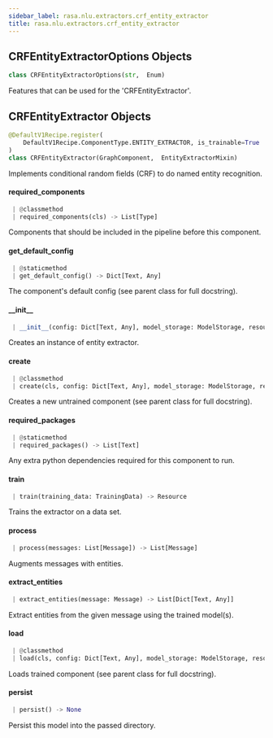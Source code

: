 ```yaml
---
sidebar_label: rasa.nlu.extractors.crf_entity_extractor
title: rasa.nlu.extractors.crf_entity_extractor
---
```

## CRFEntityExtractorOptions Objects

```python
class CRFEntityExtractorOptions(str,  Enum)
```

Features that can be used for the &#x27;CRFEntityExtractor&#x27;.

## CRFEntityExtractor Objects

```python
@DefaultV1Recipe.register(
    DefaultV1Recipe.ComponentType.ENTITY_EXTRACTOR, is_trainable=True
)
class CRFEntityExtractor(GraphComponent,  EntityExtractorMixin)
```

Implements conditional random fields (CRF) to do named entity recognition.

#### required\_components

```python
 | @classmethod
 | required_components(cls) -> List[Type]
```

Components that should be included in the pipeline before this component.

#### get\_default\_config

```python
 | @staticmethod
 | get_default_config() -> Dict[Text, Any]
```

The component&#x27;s default config (see parent class for full docstring).

#### \_\_init\_\_

```python
 | __init__(config: Dict[Text, Any], model_storage: ModelStorage, resource: Resource, entity_taggers: Optional[Dict[Text, "CRF"]] = None) -> None
```

Creates an instance of entity extractor.

#### create

```python
 | @classmethod
 | create(cls, config: Dict[Text, Any], model_storage: ModelStorage, resource: Resource, execution_context: ExecutionContext) -> CRFEntityExtractor
```

Creates a new untrained component (see parent class for full docstring).

#### required\_packages

```python
 | @staticmethod
 | required_packages() -> List[Text]
```

Any extra python dependencies required for this component to run.

#### train

```python
 | train(training_data: TrainingData) -> Resource
```

Trains the extractor on a data set.

#### process

```python
 | process(messages: List[Message]) -> List[Message]
```

Augments messages with entities.

#### extract\_entities

```python
 | extract_entities(message: Message) -> List[Dict[Text, Any]]
```

Extract entities from the given message using the trained model(s).

#### load

```python
 | @classmethod
 | load(cls, config: Dict[Text, Any], model_storage: ModelStorage, resource: Resource, execution_context: ExecutionContext, **kwargs: Any, ,) -> CRFEntityExtractor
```

Loads trained component (see parent class for full docstring).

#### persist

```python
 | persist() -> None
```

Persist this model into the passed directory.

